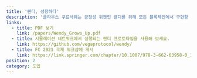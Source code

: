 ```yaml
---
title: '웬디, 성장하다'
description: '클라우스 쿠르사웨는 공정성 위젯인 웬디를 위해 모든 블록체인에서 구현할 수 있는 프레임워크와 지연 시간 및 처리량에 미치는 영향을 계산하는 시뮬레이터를 포함한 독창적인 연구를 개발했습니다.'
links:
  - title: PDF 보기
    link: /papers/Wendy_Grows_Up.pdf
  - title: 시뮬레이션 네트워크에서 실행되는 웬디 프로토타입을 사용해 보세요.
    link: https://github.com/vegaprotocol/wendy/
  - title: FC 2021 국제 워크샵에 게시
    link: https://link.springer.com/chapter/10.1007/978-3-662-63958-0_17
position: 2
category: 도입
---
```


